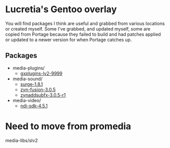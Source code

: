 # Lucretia's Gentoo overlay

You will find packages I think are useful and grabbed from various locations or created myself. Some I've grabbed, and updated myself, some are copied from Portage because they failed to build and had patches applied or updated to a newer version for when Portage catches up.

## Packages

* media-plugins/
  * [gxplugins-lv2-9999](https://gpo.zugaina.org/AJAX/Ebuild/27861632)
* media-sound/
  * [surge-1.8.1](https://github.com/gentoo-audio/audio-overlay/issues/298)
  * [zyn-fusion-3.0.5](https://github.com/gentoo-audio/audio-overlay/blob/add-zyn-fusion/media-sound/zyn-fusion/zyn-fusion-3.0.5.ebuild)
  * [zynaddsubfx-3.0.5-r1](https://github.com/gentoo-audio/audio-overlay/blob/add-zyn-fusion/media-sound/zynaddsubfx/zynaddsubfx-3.0.5-r1.ebuild)
* media-video/
  * [ndi-sdk-4.5.1](https://gpo.zugaina.org/AJAX/Ebuild/43486515/View)

# Need to move from promedia

media-libs/slv2
